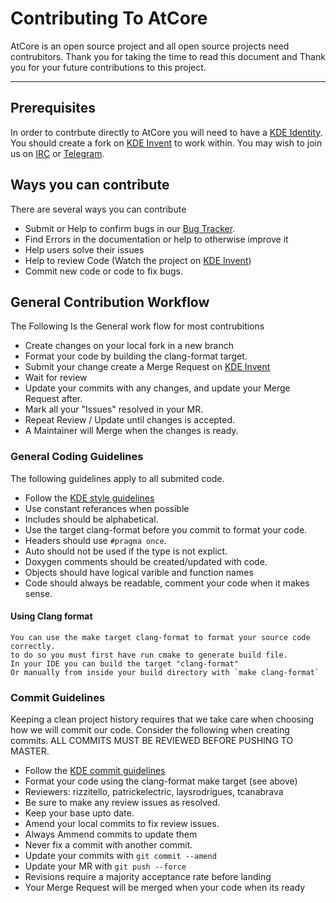 
# Contributing To AtCore
AtCore is an open source project and all open source projects need contrubitors. Thank you for taking the time to read this document and Thank you for your future contributions to this project. 

----
## Prerequisites
In order to contrbute directly to AtCore you will need to have a [KDE Identity]. You should create a fork on [KDE Invent] to work within. You may wish to join us on [IRC] or [Telegram].

## Ways you can contribute
There are several ways you can contribute
 - Submit or Help to confirm bugs in our [Bug Tracker].
 - Find Errors in the documentation or help to otherwise improve it
 - Help users solve their issues
 - Help to review Code (Watch the project on [KDE Invent])
 - Commit new code or code to fix bugs. 

## General Contribution Workflow
The Following Is the General work flow for most contrubitions
 - Create changes on your local fork in a new branch
 - Format your code by building the clang-format target.
 - Submit your change create a Merge Request on [KDE Invent]
 - Wait for review
 - Update your commits with any changes, and update your Merge Request after.
 - Mark all your "Issues" resolved in your MR. 
 - Repeat Review / Update until changes is accepted.
 - A Maintainer will Merge when the changes is ready.
 
### General Coding Guidelines
The following guidelines apply to all submited code.

 - Follow the [KDE style guidelines]
 - Use constant referances when possible
 - Includes should be alphabetical.
 - Use the target clang-format before you commit to format your code. 
 - Headers should use `#pragma once`.
 - Auto should not be used if the type is not explict.
 - Doxygen comments should be created/updated with code.
 - Objects should have logical varible and function names
 - Code should always be readable, comment your code when it makes sense.

#### Using Clang format
    You can use the make target clang-format to format your source code correctly.
    to do so you must first have run cmake to generate build file.
    In your IDE you can build the target "clang-format" 
    Or manually from inside your build directory with `make clang-format`

### Commit Guidelines
Keeping a clean project history requires that we take care when choosing how we will commit our code. Consider the following when creating commits. ALL COMMITS MUST BE REVIEWED BEFORE PUSHING TO MASTER.

 - Follow the [KDE commit guidelines]
 - Format your code using the clang-format make target (see above)
 - Reviewers: rizzitello, patrickelectric, laysrodrigues, tcanabrava
 - Be sure to make any review issues as resolved.
 - Keep your base upto date. 
 - Amend your local commits to fix review issues.
 - Always Ammend commits to update them
 - Never fix a commit with another commit.
 - Update your commits with `git commit --amend`
 - Update your MR with `git push --force`
 - Revisions require a majority acceptance rate before landing
 - Your Merge Request will be merged when your code when its ready

[IRC]: https://webchat.freenode.net/
[Telegram]: https://telegram.me/KDEAtelier
[Bug Tracker]: https://bugs.kde.org/enter_bug.cgi?product=Atelier&component=AtCore
[KDE Identity]: https://identity.kde.org/
[KDE Invent]: https://invent.kde.org
[KDE style guidelines]: https://community.kde.org/Policies/Kdelibs_Coding_Style
[KDE commit guidelines]: https://community.kde.org/Policies/Commit_Policy
